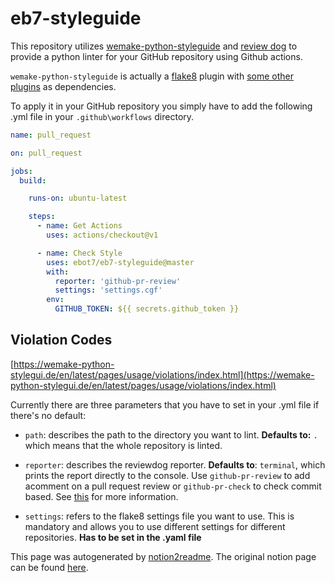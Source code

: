 # eb7-styleguide 

This repository utilizes [wemake-python-styleguide](https://github.com/wemake-services/wemake-python-styleguide) and [review dog](https://github.com/reviewdog/reviewdog) to provide a python linter for your GitHub repository using Github actions.  

`wemake-python-styleguide` is actually a [flake8](http://flake8.pycqa.org/en/latest/) plugin with [some other plugins](https://wemake-python-stylegui.de/en/latest/pages/usage/violations/index.html#external-plugins) as dependencies.  

To apply it in your GitHub repository you simply have to add the following .yml file in your `.github\workflows` directory.  

``` yaml
name: pull_request

on: pull_request

jobs:
  build:

    runs-on: ubuntu-latest

    steps:
      - name: Get Actions
        uses: actions/checkout@v1

      - name: Check Style
        uses: ebot7/eb7-styleguide@master
        with:
          reporter: 'github-pr-review'
          settings: 'settings.cgf'
        env:
          GITHUB_TOKEN: ${{ secrets.github_token }}
```

## __Violation Codes__

[https://wemake-python-stylegui.de/en/latest/pages/usage/violations/index.html](https://wemake-python-stylegui.de/en/latest/pages/usage/violations/index.html)  

Currently there are three parameters that you have to set in your .yml file if there's no default:  

- `path`: describes the path to the directory you want to lint. **Defaults to:** `.` which means that the whole repository is linted.

- `reporter`: describes the reviewdog reporter. __Defaults to__: `terminal`, which prints the report directly to the console. Use `github-pr-review` to add acomment on a pull request review or `github-pr-check` to check commit based. See [this](https://github.com/reviewdog/reviewdog#reporters) for more information.

- `settings`: refers to the flake8 settings file you want to use. This is mandatory and allows you to use different settings for different repositories. __Has to be set in the .yaml file__

  

This page was autogenerated by [notion2readme](https://github.com/mcschmitz/notion2readme). The original notion page can be found [here](https://www.notion.so/ebot7/eb7-styleguideeb7-styleguide-6fe25b7cafbc4026b812cec6e847d04d).
